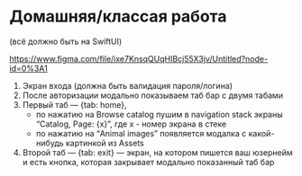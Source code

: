 # Домашняя/классая работа

(всё должно быть на SwiftUI)

https://www.figma.com/file/ixe7KnsqQUqHIBcj55X3jv/Untitled?node-id=0%3A1

1. Экран входа (должна быть валидация пароля/логина)
2. После авторизации модально показываем таб бар с двумя табами
3. Первый таб — {tab: home}, 
    * по нажатию на Browse catalog пушим в navigation stack экраны “Catalog, Page: {x}”, где x - номер экрана в стеке
    * по нажатию на “Animal images” появляется модалка с какой-нибудь картинкой из Assets
4. Второй таб — {tab: exit} — экран, на котором пишется ваш юзернейм и есть кнопка, которая
закрывает модально показанный таб бар
